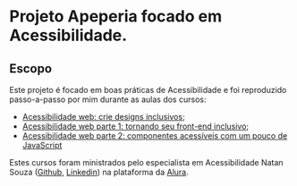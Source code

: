 # Projeto Apeperia focado em Acessibilidade.

## Escopo

Este projeto é focado em boas práticas de Acessibilidade e foi reproduzido passo-a-passo por mim durante as aulas dos cursos:

- [Acessibilidade web: crie designs inclusivos](https://www.alura.com.br/curso-online-acessibilidade-web-design-inclusivos);
- [Acessibilidade web parte 1: tornando seu front-end inclusivo](https://www.alura.com.br/conteudo/acessibilidade-web-front-end);
- [Acessibilidade web parte 2: componentes acessíveis com um pouco de JavaScript](https://www.alura.com.br/conteudo/acessibilidade-web-front-end-parte-2)

Estes cursos foram ministrados pelo especialista em Acessibilidade Natan Souza ([Github](https://github.com/designernatan), [Linkedin](https://www.linkedin.com/in/designernatan/)) na plataforma da [Alura](https://www.alura.com.br/).

